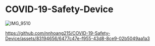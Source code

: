 # COVID-19-Safety-Device

![IMG_9510](https://github.com/nnhoang215/COVID-19-Safety-Device/assets/83194656/c820f581-055c-4d23-bffd-fa0b9759e480)




https://github.com/nnhoang215/COVID-19-Safety-Device/assets/83194656/6477c47e-f955-43d8-8ce9-02b5049aa1a3



